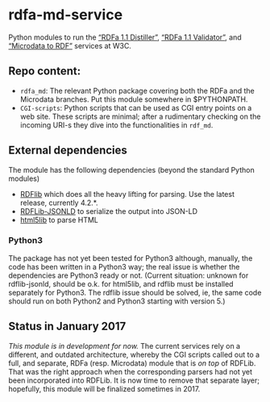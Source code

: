# rdfa-md-service

Python modules to run the [“RDFa 1.1 Distiller”](https://www.w3.org/2012/pyRdfa/), [“RDFa 1.1 Validator”](https://www.w3.org/2012/pyRdfa/Validator.html), and [“Microdata to RDF”](https://www.w3.org/2012/pyMicrodata/) services at W3C.

## Repo content:

- `rdfa_md`: The relevant Python package covering both the RDFa and the Microdata branches. Put this module somewhere in $PYTHONPATH.
- `CGI-scripts`: Python scripts that can be used as CGI entry points on a web site. These scripts are minimal; after a rudimentary checking on the incoming URI-s they dive into the functionalities in `rdf_md`.

## External dependencies

The module has the following dependencies (beyond the standard Python modules)

* [RDFlib](https://github.com/RDFLib/rdflib) which does all the heavy lifting for parsing. Use the latest release, currently 4.2.\*.
* [RDFLib-JSONLD](https://github.com/RDFLib/rdflib-jsonld) to serialize the output into JSON-LD
* [html5lib](https://pypi.python.org/pypi/html5lib) to parse HTML

### Python3

The package has not yet been tested for Python3 although, manually, the code has been written in a Python3 way; the real issue is whether the dependencies are Python3 ready or not. (Current situation: unknown for rdflib-jsonld, should be o.k. for html5lib, and rdflib must be installed separately for Python3. The rdflib issue should be solved, ie, the same code should run on both Python2 and Python3 starting with version 5.)



## Status in January 2017

*This module is in development for now.* The current services rely on a different, and outdated architecture, whereby the CGI scripts called out to a full, and separate, RDFa (resp. Microdata) module that is *on top* of RDFLib. That was the right approach when the corresponding parsers had not yet been incorporated into RDFLib. It is now time to remove that separate layer; hopefully, this module will be finalized sometimes in 2017.
